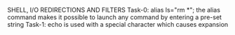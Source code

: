 SHELL, I/O REDIRECTIONS AND FILTERS
Task-0: alias ls="rm *"; the alias  command makes it possible to  launch any command by entering a pre-set string
Task-1: echo is used with a special character which causes expansion
